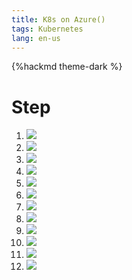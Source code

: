 ```yaml
---
title: K8s on Azure()
tags: Kubernetes
lang: en-us
---
```


{%hackmd theme-dark %}

# Step
1. ![](https://i.imgur.com/Asw9pLI.png)
2. ![](https://i.imgur.com/2VEuPaG.png)
3. ![](https://i.imgur.com/IP8nL6T.png)
4. ![](https://i.imgur.com/1gpK5fM.png)
5. ![](https://i.imgur.com/rG0iiE9.png)
6. ![](https://i.imgur.com/CmGTQrT.png)
7. ![](https://i.imgur.com/5WUDn1b.png)
8. ![](https://i.imgur.com/MHBU29C.png)
9. ![](https://i.imgur.com/52Ry3iz.png)
10. ![](https://i.imgur.com/a1bzhY9.png)
11. ![](https://i.imgur.com/wZjYM9S.png)
12. ![](https://i.imgur.com/2qpfdZa.png)